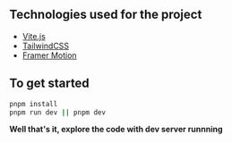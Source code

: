 ## Technologies used for the project
- [Vite.js](https://vitejs.dev/guide/)
- [TailwindCSS](https://tailwindcss.com/docs/guides/vite)
- [Framer Motion](https://www.framer.com/motion/introduction/)

## To get started
```bash
pnpm install
pnpm run dev || pnpm dev
```

__Well that's it, explore the code with dev server runnning__
